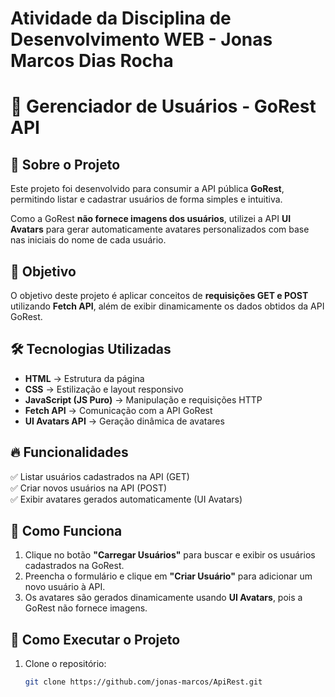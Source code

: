 # Atividade da Disciplina de Desenvolvimento WEB - Jonas Marcos Dias Rocha

# 🚀 Gerenciador de Usuários - GoRest API

## 📌 Sobre o Projeto
Este projeto foi desenvolvido para consumir a API pública **GoRest**, permitindo listar e cadastrar usuários de forma simples e intuitiva.  

Como a GoRest **não fornece imagens dos usuários**, utilizei a API **UI Avatars** para gerar automaticamente avatares personalizados com base nas iniciais do nome de cada usuário.  

## 🎯 Objetivo  
O objetivo deste projeto é aplicar conceitos de **requisições GET e POST** utilizando **Fetch API**, além de exibir dinamicamente os dados obtidos da API GoRest.  

## 🛠 Tecnologias Utilizadas  
- **HTML** → Estrutura da página  
- **CSS** → Estilização e layout responsivo  
- **JavaScript (JS Puro)** → Manipulação e requisições HTTP  
- **Fetch API** → Comunicação com a API GoRest  
- **UI Avatars API** → Geração dinâmica de avatares  

## 🔥 Funcionalidades  
✅ Listar usuários cadastrados na API (GET)  
✅ Criar novos usuários na API (POST)  
✅ Exibir avatares gerados automaticamente (UI Avatars)   

## 📸 Como Funciona  
1. Clique no botão **"Carregar Usuários"** para buscar e exibir os usuários cadastrados na GoRest.  
2. Preencha o formulário e clique em **"Criar Usuário"** para adicionar um novo usuário à API.  
3. Os avatares são gerados dinamicamente usando **UI Avatars**, pois a GoRest não fornece imagens.  

## 🚀 Como Executar o Projeto  
1. Clone o repositório:  
   ```bash
   git clone https://github.com/jonas-marcos/ApiRest.git
